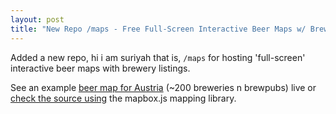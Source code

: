 ```yaml
---
layout: post
title: "New Repo /maps - Free Full-Screen Interactive Beer Maps w/ Brewery Listings"
---
```


Added a new repo, hi i am suriyah that is, `/maps` for hosting 'full-screen'
interactive beer maps with brewery listings.

See an example [beer map for Austria](http://openbeer.github.io/maps/at) (~200 breweries n brewpubs)
live or [check the source using](https://github.com/openbeer/maps) the mapbox.js mapping library.
